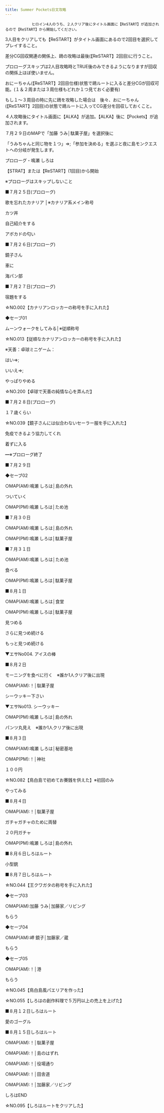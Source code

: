 ```yaml
---
title: Summer Pockets日文攻略
---
```


                ヒロイン4人のうち、２人クリア後にタイトル画面に【ReSTART】が追加されるので【ReSTART】から開始してください。　

3人目をクリアしても【ReSTART】がタイトル画面にあるので2回目を選択してプレイすること。

差分CG回収関連の関係上、鴎の攻略は最後(【ReSTART】2回目)に行うこと。



プロローグスキップは2人目攻略時とTRUE後のみできるようになりますが回収の関係上ほぼ使いません。



おにーちゃん(【ReSTART】2回目仕様)状態で鴎ルートに入ると差分CGが回収可能。(１＆２周または３周仕様もどれか１つ見ておく必要有)



もし１～３周目の時に先に鴎を攻略した場合は　後々、おにーちゃん(【ReSTART】2回目)の状態で鴎ルートに入ってCG差分を回収しておくこと。



４人攻略後にタイトル画面に【ALKA】が追加。【ALKA】後に【Pockets】が追加されます。



７月２９日のMAPで「加藤 うみ│駄菓子屋」を選択後に

「うみちゃんと同じ物を１つ」⇒;「参加を決める」を選ぶと夜に島モンクエストへの分岐が発生します。





プロローグ・鳴瀬 しろは



【STRAT】または【ReSTART】(1回目)から開始

※プロローグはスキップしないこと

■７月２５日(プロローグ)

歌を忘れたカナリア │※カナリア系メイン称号

カツ丼

自己紹介をする

アボカドの匂い

■７月２６日(プロローグ)

鏡子さん

車に

海パン部

■７月２７日(プロローグ)

宿題をする

☆NO.002【カナリアンロッカーの称号を手に入れた】

◆セーブ01

ムーンウォークをしてみる│※従順称号

☆NO.013【従順なカナリアンロッカーの称号を手に入れた】

※天善：卓球ミニゲーム：

はい⇒;

いいえ⇒;

やっぱりやめる

☆NO.200【卓球で天善の純情な心を弄んだ】

■７月２８日(プロローグ)

１７歳くらい

☆NO.039【鏡子さんには似合わないセーラー服を手に入れた】

免疫できるよう協力してくれ

着ずに入る

━※プロローグ終了

■７月２９日

◆セーブ02

○MAP(AM):鳴瀬 しろは│島の外れ

ついていく

○MAP(PM):鳴瀬 しろは│ため池

■７月３０日

○MAP(AM):鳴瀬 しろは│島の外れ

○MAP(PM):鳴瀬 しろは│駄菓子屋

■７月３１日

○MAP(AM):鳴瀬 しろは│ため池

食べる

○MAP(PM):鳴瀬 しろは│駄菓子屋

■８月１日

○MAP(AM):鳴瀬 しろは│食堂

○MAP(PM):鳴瀬 しろは│駄菓子屋

見つめる

さらに見つめ続ける

もっと見つめ続ける

▼エサNo004. アイスの棒

■８月２日

モーニングを食べに行く　※誰か1人クリア後に出現

○MAP(AM):！│駄菓子屋

シーウッキー下さい

▼エサNo013. シーウッキー

○MAP(PM):鳴瀬 しろは│島の外れ

パンツ丸見え　※誰か1人クリア後に出現

■８月３日

○MAP(AM):鳴瀬 しろは│秘密基地

○MAP(PM):！│神社

１００円

☆NO.082【鳥白島で初めてお賽銭を供えた】※初回のみ

やってみる

■８月４日

○MAP(AM):！│駄菓子屋

ガチャガチャのために両替

２０円ガチャ

○MAP(PM):鳴瀬 しろは│島の外れ

■８月６日しろはルート

小型銃

■８月７日しろはルート

☆NO.044【王クワガタの称号を手に入れた】

◆セーブ03

○MAP(AM):加藤 うみ│加藤家／リビング

もらう

◆セーブ04

○MAP(AM):岬 鏡子│加藤家／蔵

もらう

◆セーブ05

○MAP(AM):！│港

もらう

☆NO.045【鳥白島風パエリアを作った】

☆NO.055【しろはの創作料理で５万円以上の売上を上げた】

■８月１２日しろはルート

愛のゴーグル

■８月１５日しろはルート

○MAP(AM):！│駄菓子屋

○MAP(AM):！│島のはずれ

○MAP(AM):！│役場通り

○MAP(AM):！│田舎道

○MAP(AM):！│加藤家／リビング

しろはEND

☆NO.095【しろはルートをクリアした】




              
